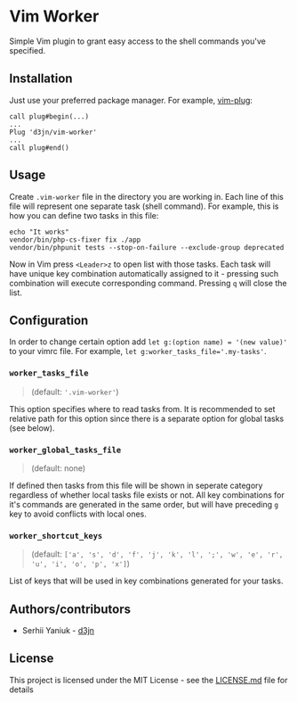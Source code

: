 # Vim Worker
Simple Vim plugin to grant easy access to the shell commands you've specified.

## Installation
Just use your preferred package manager. For example, [vim-plug](https://github.com/junegunn/vim-plug):

```vim
call plug#begin(...)
...
Plug 'd3jn/vim-worker'
...
call plug#end()
```

## Usage
Create `.vim-worker` file in the directory you are working in. Each line of this file will represent one separate task (shell command). For example, this is how you can define two tasks in this file:

```
echo "It works"
vendor/bin/php-cs-fixer fix ./app
vendor/bin/phpunit tests --stop-on-failure --exclude-group deprecated
```

Now in Vim press `<Leader>z` to open list with those tasks. Each task will have unique key combination automatically assigned to it - pressing such combination will execute corresponding command. Pressing `q` will close the list.

## Configuration
In order to change certain option add `let g:(option name) = '(new value)'` to your vimrc file. For example, `let g:worker_tasks_file='.my-tasks'`.

### `worker_tasks_file`
> (default: `'.vim-worker'`)

This option specifies where to read tasks from. It is recommended to set relative path for this option since there is a separate option for global tasks (see below).

### `worker_global_tasks_file`
> (default: none)

If defined then tasks from this file will be shown in seperate category regardless of whether local tasks file exists or not. All key combinations for it's commands are generated in the same order, but will have preceding `g` key to avoid conflicts with local ones.

### `worker_shortcut_keys`
> (default: `['a', 's', 'd', 'f', 'j', 'k', 'l', ';', 'w', 'e', 'r', 'u', 'i', 'o', 'p', 'x']`)

List of keys that will be used in key combinations generated for your tasks.

## Authors/contributors
* Serhii Yaniuk - [d3jn](https://twitter.com/d3jn_)

## License
This project is licensed under the MIT License - see the [LICENSE.md](LICENSE.md) file for details
